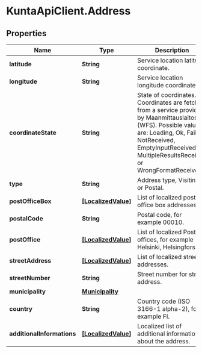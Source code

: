 # KuntaApiClient.Address

## Properties
Name | Type | Description | Notes
------------ | ------------- | ------------- | -------------
**latitude** | **String** | Service location latitude coordinate. | [optional] 
**longitude** | **String** | Service location longitude coordinate. | [optional] 
**coordinateState** | **String** | State of coordinates. Coordinates are fetched from a service provided by Maanmittauslaitos (WFS).  Possible values are: Loading, Ok, Failed, NotReceived, EmptyInputReceived, MultipleResultsReceived or WrongFormatReceived. | [optional] 
**type** | **String** | Address type, Visiting or Postal. | [optional] 
**postOfficeBox** | [**[LocalizedValue]**](LocalizedValue.md) | List of localized post office box addresses. | [optional] 
**postalCode** | **String** | Postal code, for example 00010. | [optional] 
**postOffice** | [**[LocalizedValue]**](LocalizedValue.md) | List of localized Post offices, for example Helsinki, Helsingfors. | [optional] 
**streetAddress** | [**[LocalizedValue]**](LocalizedValue.md) | List of localized street addresses. | [optional] 
**streetNumber** | **String** | Street number for street address. | [optional] 
**municipality** | [**Municipality**](Municipality.md) |  | [optional] 
**country** | **String** | Country code (ISO 3166-1 alpha-2), for example FI. | [optional] 
**additionalInformations** | [**[LocalizedValue]**](LocalizedValue.md) | Localized list of additional information about the address. | [optional] 


